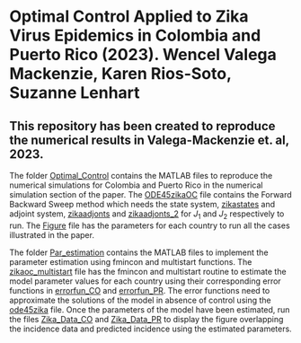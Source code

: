 # Optimal Control Applied to Zika Virus Epidemics in Colombia and Puerto Rico (2023). Wencel Valega Mackenzie, Karen Rios-Soto, Suzanne Lenhart

## This repository has been created to reproduce the numerical results in Valega-Mackenzie et. al, 2023. 

The folder [Optimal_Control](ZIKV_OC-CO-PR/Optimal_Control) contains the MATLAB files to reproduce the numerical simulations for Colombia and Puerto Rico in the numerical simulation section of the paper. The [ODE45zikaOC](Optimal_Control/ode45zikaOC.m) file contains the Forward Backward Sweep method which needs the state system, [zikastates](Optimal_Control/zikastates.m) and adjoint system,  [zikaadjonts](Optimal_Control/zikaadjoints.m) and [zikaadjonts_2](Optimal_Control/zikaadjoints.m) for $J_1$ and $J_2$ respectively to run. The [Figure](Optimal_Control/Figures.m) file has the parameters for each country to run all the cases illustrated in the paper. 

The folder [Par_estimation](/Par_estimation) contains the MATLAB files to implement the parameter estimation using fmincon and multistart functions. The [zikaoc_multistart](Par_estimation/zikaoc_multistart.m) file has the fmincon and multistart routine to estimate the model parameter values for each country using their corresponding error functions in [errorfun_CO](Par_estimation/errorfun_CO.m) and [errorfun_PR](Par_estimation/errorfun_PR.m). The error functions need to approximate the solutions of the model in absence of control using the [ode45zika](Par_estimation/ode45zika.m) file. Once the parameters of the model have been estimated, run the files [Zika_Data_CO](Par_estimation/Zika_Data_CO.m) and [Zika_Data_PR](Par_estimation/Zika_Data_PR.m) to display the figure overlapping the incidence data and predicted incidence using the estimated parameters.
